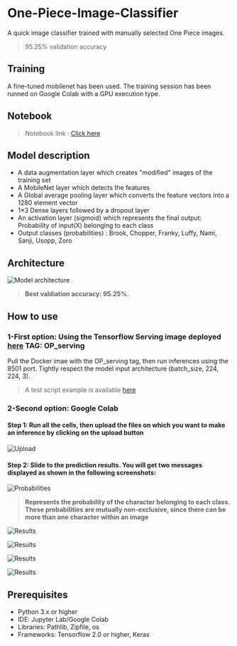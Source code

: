 # One-Piece-Image-Classifier

A quick image classifier trained with manually selected One Piece images. 
> 95.25% validation accuracy

## Training 

A fine-tuned mobilenet has been used. The training session has been runned on Google Colab with a GPU execution type. 

## Notebook 

> Notebook link : [Click here](Model_without_Keras_Tuner.ipynb)

## Model description

- A data augmentation layer which creates "modified" images of the training set
- A MobileNet layer which detects the features
- A Global average pooling layer which converts the feature vectors into a 1280 element vector
- 1*3 Dense layers followed by a dropout layer
- An activation layer (sigmoid) which represents the final output: Probability of input(X) belonging to each class
- Output classes (probabilities) : Brook, Chopper, Franky, Luffy, Nami, Sanji, Usopp, Zoro

## Architecture

![Model architecture](Screenshots/ArchitectureV9.PNG)
> **Best valdiation accuracy: 95.25%.**

## How to use 

### 1-First option: Using the Tensorflow Serving image deployed [here](https://hub.docker.com/repository/docker/ibrahimserouis/my-tensorflow-models) **TAG: OP_serving**

Pull the Docker imae with the OP_serving tag, then run inferences using the 8501 port. Tightly respect the model input architecture (batch_size, 224, 224, 3). 

> A test script example is available [here](/Scripts/Prediction_OP_Model_Test.py)

### 2-Second option: Google Colab

#### Step 1:  Run all the cells, then upload the files on which you want to make an inference by clicking on the upload button 
![Upload](Screenshots/Upload.PNG)

#### Step 2: Slide to the prediction results. You will get two messages displayed as shown in the following screenshots: 
![Probabilities](Screenshots/Probabilities.PNG)
> **Represents the probability of the character belonging to each class. These probabilities are mutually non-exclusive, since there can be more than one character within an image**

![Results](Brook%20and%20Chopper%202.PNG)

![Results](Franky%20and%20Jinbei2.PNG)

![Results](Robin%20and%20Sanji2.PNG)

![Results](Usopp%20and%20Zoro2.PNG)



## Prerequisites

- Python 3.x or higher 
- IDE: Jupyter Lab/Google Colab
- Libraries: Pathlib, Zipfile, os
- Frameworks: Tensorflow 2.0 or higher, Keras
